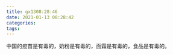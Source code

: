 ```yaml
---
title: gx1308:28:46
date: 2021-01-13 08:28:42
categories:
tags:
---
```

中国的疫苗是有毒的，奶粉是有毒的，面霜是有毒的，食品是有毒的。
